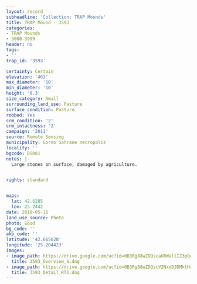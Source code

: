 ```yaml
---
layout: record
subheadline: 'Collection: TRAP Mounds'
title: TRAP Mound - 3593
categories:
- TRAP Mounds
- 3000-3999
header: no
tags:
- ''
trap_id: '3593'

certainty: Certain
elevation: '463'
max_diameter: '10'
min_diameter: '10'
height: '0.3'
size_category: Small
surrounding_land_use: Pasture
surface_condition: Pasture
robbed: Yes
crm_condition: '2'
crm_intactness: '2'
campaign: '2011'
source: Remote Sensing
municipality: Gorno Sahrane necropolis
locality: ''
bgcode: DS001
notes: |-
  Large stones on surface, damaged by agriculture.


rights: standard


maps:
  lat: 42.6285
  lon: 25.2442
date: 2018-05-16
land_use_source: Photo
photo: Good
bg_code: ''
akb_code: ''
latitude: '42.665628'
longitude: '25.204423'
images:
- image_path: https://drive.google.com/uc?id=0B3Rg88wZDQscaURWallIZ3pQcFE
  title: 3593_Overview_S.dng
- image_path: https://drive.google.com/uc?id=0B3Rg88wZDQscV2NxdDJDMktHanc
  title: 3593_Detail_RT1.dng
---
```

